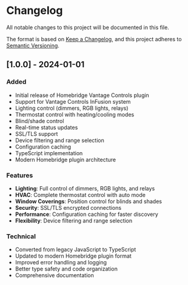 # Changelog

All notable changes to this project will be documented in this file.

The format is based on [Keep a Changelog](https://keepachangelog.com/en/1.0.0/),
and this project adheres to [Semantic Versioning](https://semver.org/spec/v2.0.0.html).

## [1.0.0] - 2024-01-01

### Added
- Initial release of Homebridge Vantage Controls plugin
- Support for Vantage Controls InFusion system
- Lighting control (dimmers, RGB lights, relays)
- Thermostat control with heating/cooling modes
- Blind/shade control
- Real-time status updates
- SSL/TLS support
- Device filtering and range selection
- Configuration caching
- TypeScript implementation
- Modern Homebridge plugin architecture

### Features
- **Lighting**: Full control of dimmers, RGB lights, and relays
- **HVAC**: Complete thermostat control with auto mode
- **Window Coverings**: Position control for blinds and shades
- **Security**: SSL/TLS encrypted connections
- **Performance**: Configuration caching for faster discovery
- **Flexibility**: Device filtering and range selection

### Technical
- Converted from legacy JavaScript to TypeScript
- Updated to modern Homebridge plugin format
- Improved error handling and logging
- Better type safety and code organization
- Comprehensive documentation 
